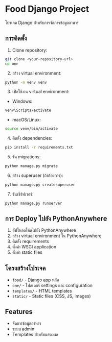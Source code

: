 # Food Django Project

โปรเจค Django สำหรับการจัดการข้อมูลอาหาร

## การติดตั้ง

1. Clone repository:
```bash
git clone <your-repository-url>
cd one
```

2. สร้าง virtual environment:
```bash
python -m venv venv
```

3. เปิดใช้งาน virtual environment:
- Windows:
```bash
venv\Scripts\activate
```
- macOS/Linux:
```bash
source venv/bin/activate
```

4. ติดตั้ง dependencies:
```bash
pip install -r requirements.txt
```

5. รัน migrations:
```bash
python manage.py migrate
```

6. สร้าง superuser (ถ้าต้องการ):
```bash
python manage.py createsuperuser
```

7. รันเซิร์ฟเวอร์:
```bash
python manage.py runserver
```

## การ Deploy ไปยัง PythonAnywhere

1. อัปโหลดโค้ดไปยัง PythonAnywhere
2. สร้าง virtual environment ใน PythonAnywhere
3. ติดตั้ง requirements
4. ตั้งค่า WSGI application
5. ตั้งค่า static files

## โครงสร้างโปรเจค

- `food/` - Django app หลัก
- `one/` - โฟลเดอร์ settings และ configuration
- `templates/` - HTML templates
- `static/` - Static files (CSS, JS, images)

## Features

- จัดการข้อมูลอาหาร
- ระบบ admin
- Templates สำหรับแสดงผล
